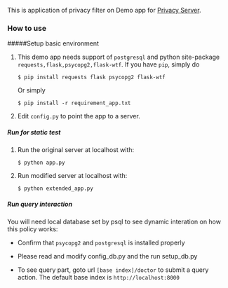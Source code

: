 This is application of privacy filter on Demo app for [Privacy Server](https://github.com/JohnsonChern/Privacy_Server).

### How to use

#####Setup basic environment
1. This demo app needs support of `postgresql` and python site-package `requests,flask,psycopg2,flask-wtf`. If you have `pip`, simply do
   ```
   $ pip install requests flask psycopg2 flask-wtf

   ```
   Or simply
   ```
   $ pip install -r requirement_app.txt

   ```

2. Edit `config.py` to point the app to a server.

##### Run for static test
1. Run the original server at localhost with:
   ```
   $ python app.py
   ```

2. Run modified server at localhost with:
   ```
   $ python extended_app.py
   ```

##### Run query interaction
You will need local database set by psql to see dynamic interation on how this policy works:

   * Confirm that `psycopg2` and `postgresql` is installed properly
   
   * Please read and modify config_db.py and the run setup_db.py
   * To see query part, goto url `[base index]/doctor` to submit a query action. The default base index is `http://localhost:8000`
